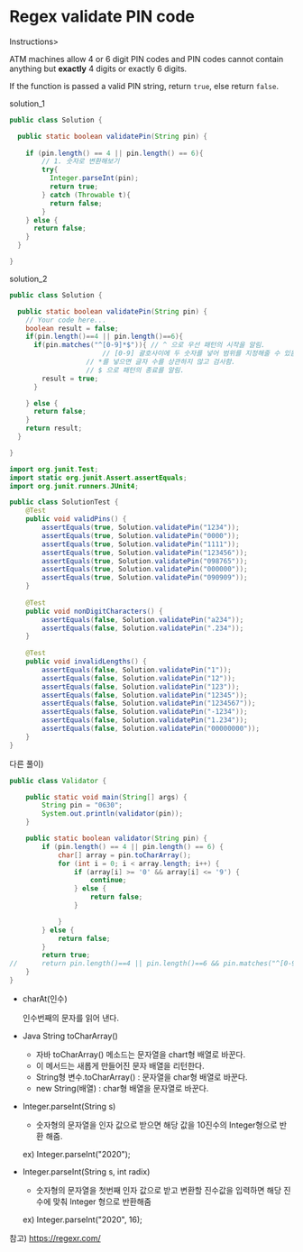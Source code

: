 # Regex validate PIN code

Instructions>

ATM machines allow 4 or 6 digit PIN codes and PIN codes cannot contain anything but **exactly** 4 digits or exactly 6 digits.

If the function is passed a valid PIN string, return `true`, else return `false`.


solution_1

```java
public class Solution {

  public static boolean validatePin(String pin) {
    
    if (pin.length() == 4 || pin.length() == 6){
        // 1. 숫자로 변환해보기
        try{
          Integer.parseInt(pin);
          return true;
        } catch (Throwable t){
          return false;
        }
    } else {
      return false;
    }
  }

}
```

solution_2

```java
public class Solution {

  public static boolean validatePin(String pin) {
    // Your code here...
    boolean result = false;
    if(pin.length()==4 || pin.length()==6){
      if(pin.matches("^[0-9]*$")){ // ^ 으로 우선 패턴의 시작을 알림. 
      				   // [0-9] 괄호사이에 두 숫자를 넣어 범위를 지정해줄 수 있음. 
				   // *를 넣으면 글자 수를 상관하지 않고 검사함. 
				   // $ 으로 패턴의 종료를 알림.
        result = true;
      }

    } else {
      return false;
    }
    return result;
  }

}
```

```java
import org.junit.Test;
import static org.junit.Assert.assertEquals;
import org.junit.runners.JUnit4;

public class SolutionTest {
    @Test
    public void validPins() {
        assertEquals(true, Solution.validatePin("1234"));
        assertEquals(true, Solution.validatePin("0000"));
        assertEquals(true, Solution.validatePin("1111"));
        assertEquals(true, Solution.validatePin("123456"));
        assertEquals(true, Solution.validatePin("098765"));
        assertEquals(true, Solution.validatePin("000000"));
        assertEquals(true, Solution.validatePin("090909"));
    }
    
    @Test
    public void nonDigitCharacters() {
        assertEquals(false, Solution.validatePin("a234"));
        assertEquals(false, Solution.validatePin(".234"));
    }
    
    @Test
    public void invalidLengths() {
        assertEquals(false, Solution.validatePin("1"));
        assertEquals(false, Solution.validatePin("12"));
        assertEquals(false, Solution.validatePin("123"));
        assertEquals(false, Solution.validatePin("12345"));
        assertEquals(false, Solution.validatePin("1234567"));
        assertEquals(false, Solution.validatePin("-1234"));
        assertEquals(false, Solution.validatePin("1.234"));
        assertEquals(false, Solution.validatePin("00000000"));
    }
}
```

다른 풀이)

```java
public class Validator {

	public static void main(String[] args) {
		String pin = "0630";
		System.out.println(validator(pin));
	}

	public static boolean validator(String pin) {
		if (pin.length() == 4 || pin.length() == 6) {
			char[] array = pin.toCharArray();
			for (int i = 0; i < array.length; i++) {
				if (array[i] >= '0' && array[i] <= '9') {
					continue;
				} else {
					return false;
				}

			}
		} else {
			return false;
		}
		return true;
//		return pin.length()==4 || pin.length()==6 && pin.matches("^[0-9]*$") ? true : false;
	}
}
```

- charAt(인수)

    인수번째의 문자를 읽어 낸다.

- Java String toCharArray()
    - 자바 toCharArray() 메소드는 문자열을 chart형 배열로 바꾼다.
    - 이 메서드는 새롭게 만들어진 문자 배열을 리턴한다.
    - String형 변수.toCharArray() : 문자열을 char형 배열로 바꾼다.
    - new String(배열) : char형 배열을 문자열로 바꾼다.
- Integer.parseInt(String s)
    - 숫자형의 문자열을 인자 값으로 받으면 해당 값을 10진수의 Integer형으로 반환 해줌.

    ex) Integer.parseInt("2020");

- Integer.parseInt(String s, int radix)
    - 숫자형의 문자열을 첫번째 인자 값으로 받고 변환할 진수값을 입력하면 해당 진수에 맞춰 Integer 형으로 반환해줌

    ex) Integer.parseInt("2020", 16);

참고)
https://regexr.com/
